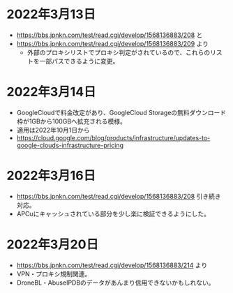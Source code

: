 # 2022年3月13日

- https://bbs.jpnkn.com/test/read.cgi/develop/1568136883/208 と
- https://bbs.jpnkn.com/test/read.cgi/develop/1568136883/209 より
  - 外部のプロキシリストでプロキシ判定がされているので、これらのリストを一部パスできるように変更。

# 2022年3月14日

- GoogleCloudで料金改定があり、GoogleCloud Storageの無料ダウンロード枠が1GBから100GBへ拡充される模様。
- 適用は2022年10月1日から
- https://cloud.google.com/blog/products/infrastructure/updates-to-google-clouds-infrastructure-pricing

# 2022年3月16日

- https://bbs.jpnkn.com/test/read.cgi/develop/1568136883/208 引き続き対応。
- APCuにキャッシュされている部分を少し楽に検証できるようにした。

# 2022年3月20日

- https://bbs.jpnkn.com/test/read.cgi/develop/1568136883/214 より
- VPN・プロキシ規制関連。
- DroneBL・AbuseIPDBのデータがあんまり信用できないかもしれない。
